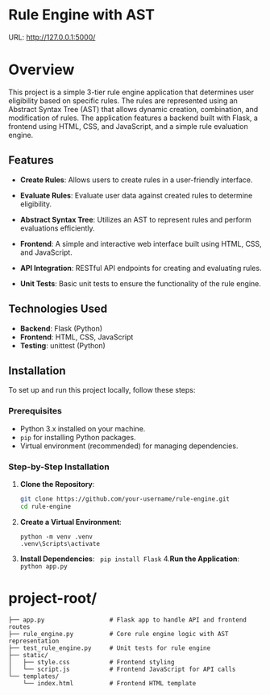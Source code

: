# Rule Engine with AST
URL: http://127.0.0.1:5000/
# Overview
This project is a simple 3-tier rule engine application that determines user eligibility based on specific rules. The rules are represented using an Abstract Syntax Tree (AST) that allows dynamic creation, combination, and modification of rules. The application features a backend built with Flask, a frontend using HTML, CSS, and JavaScript, and a simple rule evaluation engine.


## Features

- **Create Rules**: Allows users to create rules in a user-friendly interface.
  
- **Evaluate Rules**: Evaluate user data against created rules to determine eligibility.
- **Abstract Syntax Tree**: Utilizes an AST to represent rules and perform evaluations efficiently.
- **Frontend**: A simple and interactive web interface built using HTML, CSS, and JavaScript.
- **API Integration**: RESTful API endpoints for creating and evaluating rules.
- **Unit Tests**: Basic unit tests to ensure the functionality of the rule engine.

## Technologies Used

- **Backend**: Flask (Python)
- **Frontend**: HTML, CSS, JavaScript
- **Testing**: unittest (Python)

## Installation

To set up and run this project locally, follow these steps:

### Prerequisites

- Python 3.x installed on your machine.
- `pip` for installing Python packages.
- Virtual environment (recommended) for managing dependencies.
### Step-by-Step Installation

1. **Clone the Repository**:

   ```bash
   git clone https://github.com/your-username/rule-engine.git
   cd rule-engine

   
2. **Create a Virtual Environment**:
    ```
    python -m venv .venv
   .venv\Scripts\activate

3. **Install Dependencies**:
  ``` pip install Flask```
4.**Run the Application**:
  ``` python app.py```

# project-root/
```
├── app.py                  # Flask app to handle API and frontend routes
├── rule_engine.py          # Core rule engine logic with AST representation
├── test_rule_engine.py     # Unit tests for rule engine
├── static/
│   ├── style.css           # Frontend styling
│   └── script.js           # Frontend JavaScript for API calls
└── templates/
    └── index.html          # Frontend HTML template
